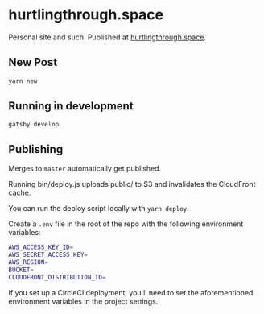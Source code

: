 # hurtlingthrough.space

Personal site and such. Published at [hurtlingthrough.space](https://hurtlingthrough.space).

## New Post

```sh
yarn new
```

## Running in development

`gatsby develop`

## Publishing

Merges to `master` automatically get published.

Running bin/deploy.js uploads public/ to S3 and invalidates the CloudFront cache.

You can run the deploy script locally with `yarn deploy`.

Create a `.env` file in the root of the repo with the following environment variables:

```sh
AWS_ACCESS_KEY_ID=
AWS_SECRET_ACCESS_KEY=
AWS_REGION=
BUCKET=
CLOUDFRONT_DISTRIBUTION_ID=
```

If you set up a CircleCI deployment, you'll need to set the aforementioned environment variables in the project settings.
